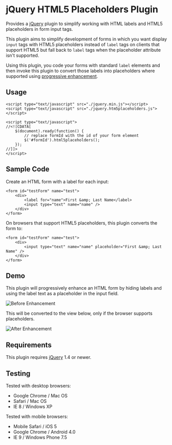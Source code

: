 jQuery HTML5 Placeholders Plugin
================================

Provides a [jQuery](http://jquery.com/) plugin to simplify working with HTML labels and HTML5 placeholders in form input tags.

This plugin aims to simplify development of forms in which you want display  `input` tags with HTML5 placeholders instead of `label` tags
on clients that support HTML5 but fall back to `label` tags when the placeholder attribute isn't supported.


Using this plugin, you code your forms with standard `label` elements and then invoke this plugin to convert those labels into placeholders
where supported using [progressive enhancement](http://en.wikipedia.org/wiki/Progressive_enhancement).

Usage
-----

	<script type="text/javascript" src="./jquery.min.js"></script>
	<script type="text/javascript" src="./jquery.htm5placeholders.js"></script>
		
	<script type="text/javascript">
	//<![CDATA[
		$(document).ready(function() {
			// replace formId with the id of your form element 
			$('#formId').html5placeholders();
		});
	//]]>
	</script>
 

Sample Code
-----------

Create an HTML form with a label for each input:

	<form id="testForm" name="test">
		<div>
			<label for="name">First &amp; Last Name</label>
			<input type="text" name="name" />
		</div>
	</form>

On browsers that support HTML5 placeholders, this plugin converts the form to:

	<form id="testForm" name="test">
		<div>
			<input type="text" name="name" placeholder="First &amp; Last Name" />
		</div>
	</form>

Demo
----

This plugin will progressively enhance an HTML form by hiding labels and using the label text as a placeholder in the input field.

![Before Enhancement][before_image]

This will be converted to the view below, only if the browser supports placeholders.

![After Enhancement][after_image]


Requirements
------------

This plugin requires [jQuery](http://jquery.com/) 1.4 or newer.

Testing
-------

Tested with desktop browsers:

* Google Chrome / Mac OS
* Safari / Mac OS
* IE 8 / Windows XP

Tested with mobile browsers:

* Mobile Safari / iOS 5
* Google Chrome / Android 4.0
* IE 9 / Windows Phone 7.5

[before_image]: https://s3.amazonaws.com/jquery-html5placeholders/html5placeholder_demo_before.png
[after_image]: https://s3.amazonaws.com/jquery-html5placeholders/html5placeholder_demo_after.png